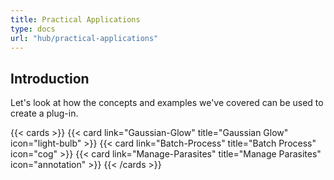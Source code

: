 ```yaml
---
title: Practical Applications
type: docs
url: "hub/practical-applications"
---
```


## Introduction

Let's look at how the concepts and examples we've covered can be used to create a plug-in.

{{< cards >}}
{{< card link="Gaussian-Glow" title="Gaussian Glow" icon="light-bulb" >}}
{{< card link="Batch-Process" title="Batch Process" icon="cog" >}}
{{< card link="Manage-Parasites" title="Manage Parasites" icon="annotation" >}}
{{< /cards >}}